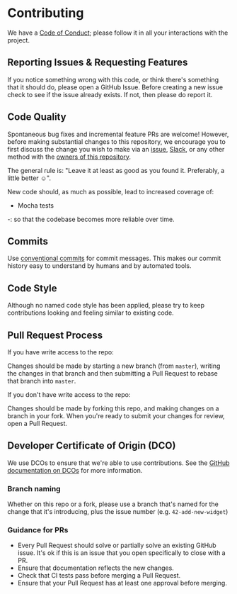 # Contributing

We have a [Code of Conduct](https://openactive.io/public-openactive-w3c/code-of-conduct/); please follow it in all your interactions with the project.

## Reporting Issues & Requesting Features

If you notice something wrong with this code, or think there's something that it should do, please open a GitHub Issue. Before creating a new issue check to see if the issue already exists. If not, then please do report it. 

## Code Quality

Spontaneous bug fixes and incremental feature PRs are welcome! However, before making substantial changes to this repository, we encourage you to first discuss the change you wish to make via an [issue](https://github.com/openactive/conformance-services/issues), [Slack](https://slack.openactive.io/), or any other method with the [owners of this repository](https://www.openactive.io/about/).

The general rule is: "Leave it at least as good as you found it. Preferably, a little better ☺️".

New code should, as much as possible, lead to increased coverage of:

* Mocha tests

-: so that the codebase becomes more reliable over time.

## Commits

Use [conventional commits](https://www.conventionalcommits.org/en/v1.0.0/) for commit messages. This makes our commit history easy to understand by humans and by automated tools.

## Code Style

Although no named code style has been applied, please try to keep contributions looking and feeling similar to existing code. 

## Pull Request Process

If you have write access to the repo:

Changes should be made by starting a new branch (from `master`), writing the changes in that branch and then submitting a Pull Request to rebase that branch into `master`.

If you don't have write access to the repo:

Changes should be made by forking this repo, and making changes on a branch in your fork. When you're ready to submit your changes for review, open a Pull Request. 

## Developer Certificate of Origin (DCO) 

We use DCOs to ensure that we're able to use contributions. See the [GitHub documentation on DCOs](https://github.com/apps/dco) for more information. 


### Branch naming

Whether on this repo or a fork, please use a branch that's named for the change that it's introducing, plus the issue number (e.g. `42-add-new-widget`) 


### Guidance for PRs

* Every Pull Request should solve or partially solve an existing GitHub issue. It's ok if this is an issue that you open specifically to close with a PR.
* Ensure that documentation reflects the new changes.
* Check that CI tests pass before merging a Pull Request.
* Ensure that your Pull Request has at least one approval before merging.

